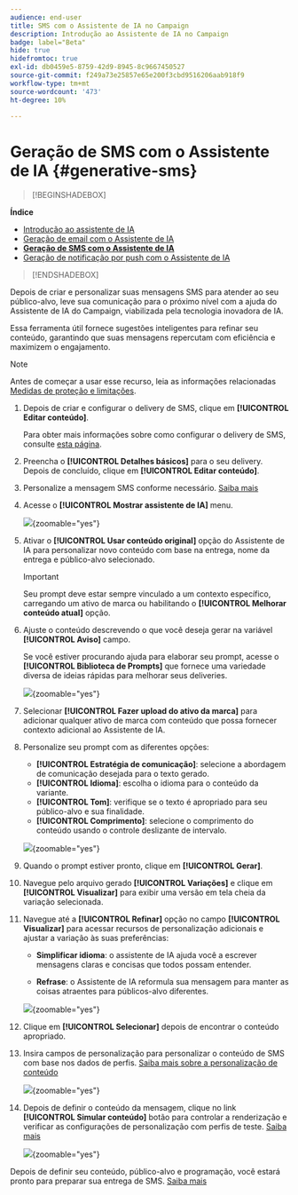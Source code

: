 ```yaml
---
audience: end-user
title: SMS com o Assistente de IA no Campaign
description: Introdução ao Assistente de IA no Campaign
badge: label="Beta"
hide: true
hidefromtoc: true
exl-id: db0459e5-8759-42d9-8945-8c9667450527
source-git-commit: f249a73e25857e65e200f3cbd9516206aab918f9
workflow-type: tm+mt
source-wordcount: '473'
ht-degree: 10%

---
```


# Geração de SMS com o Assistente de IA {#generative-sms}

>[!BEGINSHADEBOX]

**Índice**

* [Introdução ao assistente de IA](generative-gs.md)
* [Geração de email com o Assistente de IA](generative-content.md)
* **[Geração de SMS com o Assistente de IA](generative-sms.md)**
* [Geração de notificação por push com o Assistente de IA](generative-push.md)

>[!ENDSHADEBOX]

Depois de criar e personalizar suas mensagens SMS para atender ao seu público-alvo, leve sua comunicação para o próximo nível com a ajuda do Assistente de IA do Campaign, viabilizada pela tecnologia inovadora de IA.

Essa ferramenta útil fornece sugestões inteligentes para refinar seu conteúdo, garantindo que suas mensagens repercutam com eficiência e maximizem o engajamento.

>[!NOTE]
>
>Antes de começar a usar esse recurso, leia as informações relacionadas [Medidas de proteção e limitações](generative-gs.md#guardrails-and-limitations).

1. Depois de criar e configurar o delivery de SMS, clique em **[!UICONTROL Editar conteúdo]**.

   Para obter mais informações sobre como configurar o delivery de SMS, consulte [esta página](../sms/create-sms.md).

1. Preencha o **[!UICONTROL Detalhes básicos]** para o seu delivery. Depois de concluído, clique em **[!UICONTROL Editar conteúdo]**.

1. Personalize a mensagem SMS conforme necessário. [Saiba mais](../sms/content-sms.md)

1. Acesse o **[!UICONTROL Mostrar assistente de IA]** menu.

   ![](assets/sms-genai-1.png){zoomable=&quot;yes&quot;}

1. Ativar o **[!UICONTROL Usar conteúdo original]** opção do Assistente de IA para personalizar novo conteúdo com base na entrega, nome da entrega e público-alvo selecionado.

   >[!IMPORTANT]
   >
   > Seu prompt deve estar sempre vinculado a um contexto específico, carregando um ativo de marca ou habilitando o **[!UICONTROL Melhorar conteúdo atual]** opção.

1. Ajuste o conteúdo descrevendo o que você deseja gerar na variável **[!UICONTROL Aviso]** campo.

   Se você estiver procurando ajuda para elaborar seu prompt, acesse o **[!UICONTROL Biblioteca de Prompts]** que fornece uma variedade diversa de ideias rápidas para melhorar seus deliveries.

   ![](assets/sms-genai-2.png){zoomable=&quot;yes&quot;}

1. Selecionar **[!UICONTROL Fazer upload do ativo da marca]** para adicionar qualquer ativo de marca com conteúdo que possa fornecer contexto adicional ao Assistente de IA.

1. Personalize seu prompt com as diferentes opções:

   * **[!UICONTROL Estratégia de comunicação]**: selecione a abordagem de comunicação desejada para o texto gerado.
   * **[!UICONTROL Idioma]**: escolha o idioma para o conteúdo da variante.
   * **[!UICONTROL Tom]**: verifique se o texto é apropriado para seu público-alvo e sua finalidade.
   * **[!UICONTROL Comprimento]**: selecione o comprimento do conteúdo usando o controle deslizante de intervalo.

   ![](assets/sms-genai-3.png){zoomable=&quot;yes&quot;}

1. Quando o prompt estiver pronto, clique em **[!UICONTROL Gerar]**.

1. Navegue pelo arquivo gerado **[!UICONTROL Variações]** e clique em **[!UICONTROL Visualizar]** para exibir uma versão em tela cheia da variação selecionada.

1. Navegue até a **[!UICONTROL Refinar]** opção no campo **[!UICONTROL Visualizar]** para acessar recursos de personalização adicionais e ajustar a variação às suas preferências:

   * **Simplificar idioma**: o assistente de IA ajuda você a escrever mensagens claras e concisas que todos possam entender.

   * **Refrase**: o Assistente de IA reformula sua mensagem para manter as coisas atraentes para públicos-alvo diferentes.

   ![](assets/sms-genai-4.png){zoomable=&quot;yes&quot;}

1. Clique em **[!UICONTROL Selecionar]** depois de encontrar o conteúdo apropriado.

1. Insira campos de personalização para personalizar o conteúdo de SMS com base nos dados de perfis. [Saiba mais sobre a personalização de conteúdo](../personalization/personalize.md)

   ![](assets/sms-genai-5.png){zoomable=&quot;yes&quot;}

1. Depois de definir o conteúdo da mensagem, clique no link **[!UICONTROL Simular conteúdo]** botão para controlar a renderização e verificar as configurações de personalização com perfis de teste. [Saiba mais](../preview-test/preview-content.md)

   ![](assets/sms-genai-6.png){zoomable=&quot;yes&quot;}

Depois de definir seu conteúdo, público-alvo e programação, você estará pronto para preparar sua entrega de SMS. [Saiba mais](../monitor/prepare-send.md)
